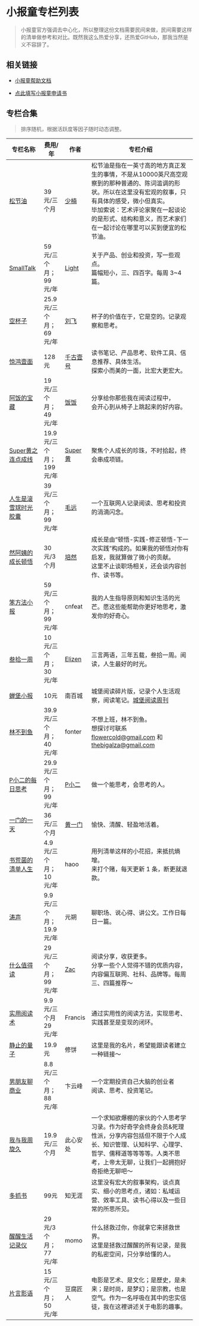 # 小报童专栏列表

> 小报童官方强调去中心化，所以整理这份文档需要民间来做，民间需要这样的清单做参考和对比。既然我这么热爱分享，还热爱GitHub，那我当然是义不容辞了。

## 相关链接

- [小报童帮助文档](https://help.xiaobot.net/)

- [点此填写小报童申请书](https://jinshuju.net/f/x0BtWK)

  

## 专栏合集

> 排序随机，根据活跃度等因子随时动态调整。

| 专栏名称                                              | 费用/年                       | 作者                                                         | 专栏介绍                                                     |
| ----------------------------------------------------- | ----------------------------- | ------------------------------------------------------------ | ------------------------------------------------------------ |
| [松节油](https://xiaobot.net/p/melow)                 | 39元/三个月                   | [少楠](https://index.pmthinking.com/a601a12335044f349a22caf57f274c27) | 松节油是指在一英寸高的地方真正发生的事情，不是从10000英尺高空观察到的那种普通的、陈词滥调的形状。所以在这里没有宏观的叙事，只有具体的感受，微小但真实。<br />毕加索说：艺术评论家聚在一起谈论的是形式、结构和意义，而艺术家们在一起讨论在哪里可以买到便宜的松节油。 |
| [SmallTalk](https://xiaobot.net/p/smalltalk)          | 59元/三个月；<br />99元/年    | [Light](http://lightory.notion.site/)                        | 关于产品、创业和投资，写一些观点。<br/>篇幅短小，三、四百字。每周 3~4 篇。 |
| [空杯子](https://xiaobot.net/p/emptycup)              | 25.9元/三个月；<br />69元/年  | [刘飞](https://mp.weixin.qq.com/s/oxOI6c0fiyRyPdfhoaX_-Q)    | 杯子的价值在于，它是空的。记录观察和思考。                   |
| [惊鸿壹面](https://xiaobot.net/p/qianguyihao)         | 128元                         | [千古壹号](qianguyihao.com/about)                            | 读书笔记、产品思考、软件工具、信息推荐、具体生活。<br />探索小而美的一面，比宏大更宏大。 |
| [阿饭的宝藏](https://xiaobot.net/p/afanfan)           | 19元/三个月；<br />49元/年    | [饭饭](https://mp.weixin.qq.com/s/q6yN_JLuorQwaLtU4N3eFg)    | 分享给你那些我在阅读过程中，<br/>会开心到从椅子上跳起来的好内容。 |
| [Super黄之连点成线](https://xiaobot.net/p/superhuang) | 19.9元/三个月；<br />199元/年 | [Super黄](https://mp.weixin.qq.com/s/L90FuqvPv2ByoWG77ARgoQ) | 聚焦个人成长的珍珠，不时拾起，终会串成项链。                 |
| [人生是滚雪球时光胶囊](https://xiaobot.net/p/maoyuan) | 39元/三个月；<br />99元/年    | [毛远](https://mp.weixin.qq.com/s/UQM3nYe1hKn3kieeM4k0IQ)    | 一个互联网人记录阅读、思考和投资的涓滴闪念。                 |
| [然阿姨的成长顿悟](https://xiaobot.net/p/ranayi)      | 30元/3个月                    | [培然](https://mp.weixin.qq.com/s/-d3wQxlz27fLKngla520eA)    | 成长是由“顿悟-实践-修正顿悟-下一次实践”构成的。如果我的顿悟对你有启发，我就算做了微小的贡献。<br/>这里不止谈职场相关，还会谈内容创作、读书等。 |
| [笨方法小报](https://xiaobot.net/p/hardwaylab)        | 59元/三个月；<br />99元/年    | cnfeat                                                       | 我的人生指导原则和知识生活的光芒。愿这些能帮助你更好地思考，激发你的好奇心。 |
| [叁拾一周](https://xiaobot.net/p/elizenread)          | 10元/三个月；<br />30元/年    | [Elizen](https://elizen.me/)                                 | 三言两语，三年五载，叁拾一周。阅读，人生最好的时光。         |
| [蝉堡小报](https://xiaobot.net/p/cbyd)                | 10元                          | 南百城                                                       | 城堡阅读碎片版，记录个人生活观察，阅读笔记。[城堡阅读周刊](https://www.yuque.com/gaohui-bdaa2/chengbao) |
| [林不到鱼](https://xiaobot.net/p/fonter)              | 39.9元/三个月；<br />40元/年  | fonter                                                       | 不想上班，林不到鱼。<br/>想探讨可联系 flowercold@gmail.com 和 thebigalza@gmail.com |
| [P小二的每日思考](https://xiaobot.net/p/pxiaoer)      | 29.9元/三个月；<br />99元/年  | [P小二](https://pxiaoer.blog/about/)                         | 做一个能思考，会思考的人。                                   |
| [一门的一天](https://xiaobot.net/p/onedoor)           | 36元/三个月                   | [黄一门](https://mp.weixin.qq.com/s/JBpMOUle61EMD5cqVRtI2g)  | 愉快、清醒、轻盈地活着。                                     |
| [书荒菌的清单人生](https://xiaobot.net/p/qingdan)     | 4.9元/三个月；<br />10元/年   | haoo                                                         | 用列清单这样的小花招，来抵抗熵增。<br />来打个赌，每天更新 1 条，断更就退款。 |
| [涛声](https://xiaobot.net/p/yyds)                    | 9.9元/三个月；<br />19.9元/年 | 元朔                                                         | 聊职场、说心得、讲公文。工作日每日一篇。                     |
| [什么值得读](https://xiaobot.net/p/reading)           | 29元/三个月；<br />99元/年    | [Zac](https://emmmme.com/tags/readingshare/)                 | 阅读分享，收获更多。<br />分享一些个人觉得不错的优质内容，内容偏互联网、社科、品牌等。每周三、四篇推荐～ |
| [实用阅读术](https://xiaobot.net/p/practicalreading)  | 9.9元/三个月<br />29元/年     | Francis                                                      | 通过实用性的阅读方法，实现思考、实践甚至是变现的闭环。       |
| [静止的量子](https://xiaobot.net/p/xiubing)           | 19.9元                        | 修饼                                                         | 这里是我的名片，希望能跟读者建立一种链接～                   |
| [男朋友聊商业](https://xiaobot.net/p/leo)             | 8.8元/三个月；<br />88元/年   | 卞云峰                                                       | 一个定期投资自己大脑的创业者<br/>阅读、思考、投资笔记。      |
| [我与我周旋久](https://xiaobot.net/p/pmmien)          | 19.9元/三个月                 | 此心安处                                                     | 一个求知欲爆棚的家伙的个人思考学习录。作为好奇学会终身会员&死理性派，分享内容包括但不限于个人成长、知识管理、认知科学、心理学、哲学、儒释道等等等等。人类不思考，上帝太无聊，让我们一起拥抱好奇拒绝无聊吧～ |
| [多抓书](https://xiaobot.net/p/duozhuashu)            | 99元                          | 知无涯                                                       | 这里没有宏大的叙事架构，谈点真实、细小的思考点，诸如：私域运营、效率工具、读书心得以及一些日常的所思所见。 |
| [醒醒生活记录仪](https://xiaobot.net/p/xing2)         | 29元/3个月；<br />77元/年     | momo                                                         | 什么拯救过你，你就拿它来拯救世界。<br/>这里是拯救过醒醒的所有记录，是我的私密空间，只分享给懂的人。 |
| [片言影语](https://xiaobot.net/p/snapshots)           | 15元/三个月；<br />50元/年    | 豆腐匠人                                                     | 电影是艺术、是文化；是歷史，是未来；是时尚，是梦幻；是宗教，也是空气。作为一名呼吸在其中的忠实信徒，我在这裡讲述关于电影的趣事。 |

